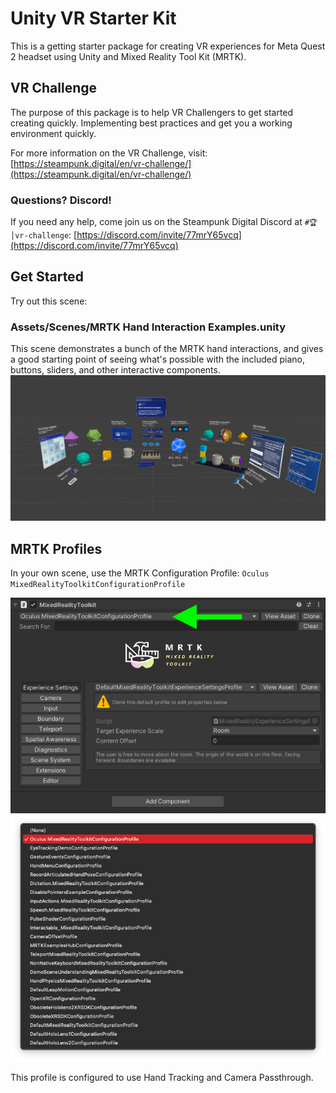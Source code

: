 # Unity VR Starter Kit
This is a getting starter package for creating VR experiences for Meta Quest 2 headset using Unity and Mixed Reality Tool Kit (MRTK).  


## VR Challenge
The purpose of this package is to help VR Challengers to get started creating quickly.  Implementing best practices and get you a working environment quickly.

For more information on the VR Challenge, visit:<br>
[https://steampunk.digital/en/vr-challenge/](https://steampunk.digital/en/vr-challenge/)

### Questions? Discord!
If you need any help, come join us on the Steampunk Digital Discord at `#🏆│vr-challenge`:
[https://discord.com/invite/77mrY65vcq](https://discord.com/invite/77mrY65vcq)

## Get Started
Try out this scene:

### Assets/Scenes/MRTK Hand Interaction Examples.unity
This scene demonstrates a bunch of the MRTK hand interactions, and gives a good starting point of seeing what's possible with the included piano, buttons, sliders, and other interactive components.
![MRTK Hand Interaction](ReadmeFiles/MRTKHandInteractions.jpg)

## MRTK Profiles
In your own scene, use the MRTK Configuration Profile:
`Oculus MixedRealityToolkitConfigurationProfile`

![Mixed Reality Toolkit Dialog](ReadmeFiles/MixedRealityToolkit.png)
![MRTK Profile List](ReadmeFiles/MRTKProfiles.png)

This profile is configured to use Hand Tracking and Camera Passthrough.

